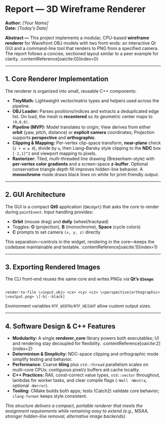 # Report — 3D Wireframe Renderer

**Author:** _[Your Name]_  
**Date:** _[Today’s Date]_

**Abstract —** This project implements a modular, CPU-based **wireframe renderer** for Wavefront OBJ models with two front-ends: an interactive Qt GUI and a command-line tool that renders to PNG from a specified camera. The report follows a concise, sectioned layout similar to a peer example for clarity. :contentReference[oaicite:0]{index=0}

---

## 1. Core Renderer Implementation
The renderer is organized into small, reusable C++ components:

- **TinyMath:** Lightweight vector/matrix types and helpers used across the pipeline.
- **OBJ Loader:** Parses positions/indices and extracts a deduplicated edge list. On load, the mesh is **recentered** so its geometric center maps to `(0,0,0)`.
- **Pipeline (MVP):** Model translates to origin; View derives from either **orbit** (yaw, pitch, distance) or **explicit camera** coordinates; Projection supports **perspective** and **orthographic**.
- **Clipping & Mapping:** Per-vertex clip-space transform, **near-plane** check (`z + w ≥ 0`), divide by `w`, then Liang–Barsky style clipping to the **NDC** box `[-1,1]^2` and viewport mapping to pixels.
- **Rasterizer:** Tiled, multi-threaded line drawing (Bresenham-style) with **per-vertex color gradients** and a screen-space **z-buffer**. Optional conservative triangle depth fill improves hidden-line behavior. A **monochrome** mode draws black lines on white for print-friendly output.

---

## 2. GUI Architecture
The GUI is a compact **Qt6** application (`QWidget`) that asks the core to render during `paintEvent`. Input handling provides:
- **Orbit** (mouse drag) and **dolly** (wheel/trackpad)
- Toggles: **O** (projection), **B** (monochrome), **Space** (cycle colors)
- **C** prompts to set camera `(x, y, z)` directly

This separation—controls in the widget, rendering in the core—keeps the codebase maintainable and testable. :contentReference[oaicite:1]{index=1}

---

## 3. Exporting Rendered Images
The CLI front-end reuses the same core and writes PNGs via **Qt’s `QImage`**:
```

render-to-file \<input.obj> <cx> <cy> <cz> \<perspective|orthographic> \<output.png> \[-b|--black]

```
Environment variables `RTF_WIDTH/RTF_HEIGHT` allow custom output sizes.

---

## 4. Software Design & C++ Features
- **Modularity:** A single **renderer_core** library powers both executables; UI and rendering stay decoupled for flexibility. :contentReference[oaicite:2]{index=2}  
- **Determinism & Simplicity:** NDC-space clipping and orthographic mode simplify testing and behavior.
- **Performance:** Coarse **tiling** plus `std::thread` parallelism scales on multi-core CPUs; contiguous pixel/z buffers aid cache locality.
- **C++ Practices:** RAII, const-correct value types, `std::vector` throughout, lambdas for worker tasks, and clear compile flags (`-Wall -Wextra`, optional `-Werror`).  
- **Tooling:** CMake builds both apps; tests (Catch2) validate core behavior; `clang-format` keeps style consistent.

_This structure delivers a compact, portable renderer that meets the assignment requirements while remaining easy to extend (e.g., MSAA, stronger hidden-line removal, alternative image backends)._
